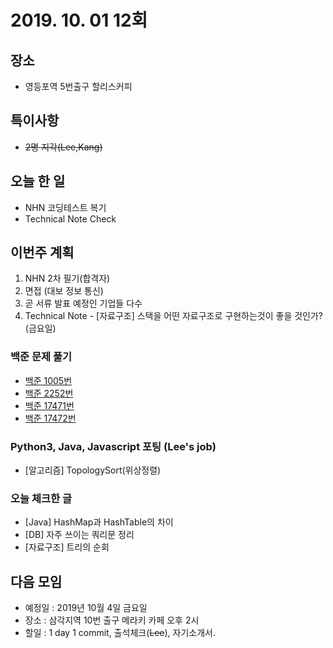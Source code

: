 # 2019. 10. 01 12회

## 장소
- 영등포역 5번출구 할리스커피

## 특이사항
- ~~2명 지각(Lee,Kang)~~

## 오늘 한 일
- NHN 코딩테스트 복기
- Technical Note Check

## 이번주 계획
1. NHN 2차 필기(합격자)
2. 면접 (대보 정보 통신)
3. 곧 서류 발표 예정인 기업들 다수
4. Technical Note - [자료구조] 스택을 어떤 자료구조로 구현하는것이 좋을 것인가?(금요일)

### 백준 문제 풀기
- [백준 1005번](https://www.acmicpc.net/problem/1005)
- [백준 2252번](https://www.acmicpc.net/problem/2252)
- [백준 17471번](https://www.acmicpc.net/problem/17471)
- [백준 17472번](https://www.acmicpc.net/problem/17472)

### Python3, Java, Javascript 포팅 (Lee's job)
- [알고리즘] TopologySort(위상정렬)
 
### 오늘 체크한 글
- [Java] HashMap과 HashTable의 차이
- [DB] 자주 쓰이는 쿼리문 정리
- [자료구조] 트리의 순회

## 다음 모임
- 예정일 : 2019년 10월 4일 금요일
- 장소 : 삼각지역 10번 출구 메라키 카페 오후 2시
- 할일 : 1 day 1 commit, 출석체크(~~Lee~~), 자기소개서.
